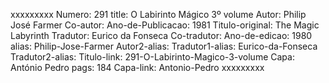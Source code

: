xxxxxxxxx
Numero: 291
title: O Labirinto Mágico 3º volume
Autor: Philip José Farmer
Co-autor: 
Ano-de-Publicacao: 1981
Titulo-original: The Magic Labyrinth
Tradutor: Eurico da Fonseca
Co-tradutor: 
Ano-de-edicao: 1980
alias: Philip-Jose-Farmer
Autor2-alias: 
Tradutor1-alias: Eurico-da-Fonseca
Tradutor2-alias: 
Titulo-link: 291-O-Labirinto-Magico-3-volume
Capa: António Pedro
pags: 184
Capa-link: Antonio-Pedro
xxxxxxxxx